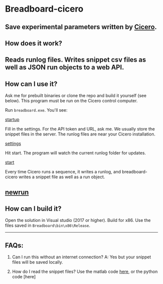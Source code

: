 Breadboard-cicero
============
Save experimental parameters written by [Cicero](http://akeshet.github.io/Cicero-Word-Generator/).
---
## How does it work?

Reads runlog files. Writes snippet csv files as well as JSON run objects to a web API.
---
## How can I use it?

Ask me for prebuilt binaries or clone the repo and build it yourself (see below). This program must be run on the Cicero control computer.

Run `breadboard.exe`. You'll see:

[startup](docs/breadboard-cicero-1-empty.png)

Fill in the settings. For the API token and URL, ask me. We usually store the snippet files in the server. The runlog files are near your Cicero installation.

[settings](docs/breadboard-cicero-2-settings.png)

Hit start. The program will watch the current runlog folder for updates.

[start](docs/breadboard-cicero-3-start.png)

Every time Cicero runs a sequence, it writes a runlog, and breadboard-cicero writes a snippet file as well as a run object.

[newrun](docs/breadboard-cicero-4-newrun.png)
---
## How can I build it?

Open the solution in Visual studio (2017 or higher). Build for x86. Use the files saved in `Breadboard\bin\x86\Release`.

---
## FAQs:

1. Can I run this without an internet connection?
A: Yes but your snippet files will be saved locally.

2. How do I read the snippet files?
Use the matlab code [here](https://github.com/bec1/Data-Explorer-GUI/tree/master/Snippet-Functions), or the python code [here]
